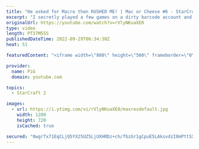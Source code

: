 ```yaml
---
title: "He asked for Macro then RUSHED ME! | Mac or Cheese #6 - StarCraft 2"
excerpt: "I secretly played a few games on a dirty barcode account and offered my StarCraft 2 opponents a choice: Macro or Cheese? How the game plays out is up to them!  Watch the Full Playlist: https://youtube.com/playlist?list=PLFUDU8AOevUfPxBiGAdbbg9sRfRF9ZV28 -- 🐷 Second Channel for Learning StarCraft 2:"
originalUrl: https://youtube.com/watch?v=rVlyNKuaXE0
type: video
length: PT37M55S
publishedDateTime: 2022-09-29T06:34:30Z
heat: 51

featuredContent: "<iframe width=\"800\" height=\"500\" frameborder=\"0\" src=\"https://www.youtube.com/embed/rVlyNKuaXE0\" allow=\"accelerometer; autoplay; encrypted-media; gyroscope; picture-in-picture\" allowfullscreen></iframe>"

provider:
  name: PiG
  domain: youtube.com

topics:
  - StarCraft 2

images:
  - url: https://i.ytimg.com/vi/rVlyNKuaXE0/maxresdefault.jpg
    width: 1280
    height: 720
    isCached: true

secured: "0wgrTx71EqCLjQ5YX25UZSLjUXHRDz+ch/fbzGr1gCpuE5LAksvdzI8mPttSXbYv+kTqaa+3q/Mv79WDARQpDahU6h6Kmw9+6UZci8xhnP7Qg+G3YQMAEhHqKMj/5OXkIDe3Ssk2sxJm9HySCVIvcs7mWNiNFpO5O+iiZtRCSfQGnCErJnoImAL8FjhS2y4fcshUN6Xuc14bMYuOG7WWQW/lLqXu/iZPGDAGcGMwTtlLAja9+YtTQjf01/xN4Z7vqL3d3E7XOcHyFUUMS0bSmOkd0OZUUcerSeZImTOlz0jCqpPwW4UqanWeWEcfoZ8do+0h4ycy2QNpHkn5nyX2Pc8sbBXwuY6nyV6Rn/Brx3MLevaY/J9omra6rl4JSWIM+7zylXYizzWuFs1R9L+qAISiCKsCnkqvHxs38UnTUqs=;feZCmiDCX65IZcdeFt15YQ=="
---
```


